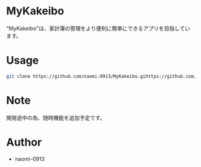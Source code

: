 # MyKakeibo

"MyKakeibo"は、家計簿の管理をより便利に簡単にできるアプリを目指しています。


# Usage

```bash
git clone https://github.com/naomi-0913/MyKakeibo.gihttps://github.com/naomi-0913/MyKakeibo.git

```

# Note

開発途中の為、随時機能を追加予定です。

# Author
* naomi-0913

